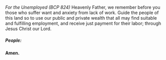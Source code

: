 _For the Unemployed (BCP 824)_
Heavenly Father, we remember before you those who suffer want and anxiety from lack of work. Guide the people of this land so to use our public and private wealth that all may find suitable and fulfilling employment, and receive just payment for their labor; through Jesus Christ our Lord.

##### **People:**
**Amen.**
